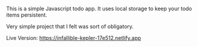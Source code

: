 This is a simple Javascript todo app. It uses local storage to keep your todo items persistent.

Very simple project that I felt was sort of obligatory.

Live Version: https://infallible-kepler-17e512.netlify.app
